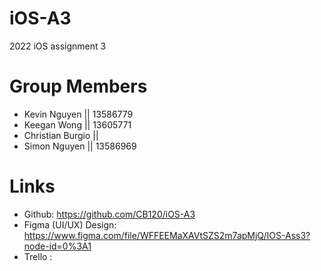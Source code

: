 # iOS-A3
2022 iOS assignment 3 

# Group Members
- Kevin Nguyen || 13586779
- Keegan Wong || 13605771 
- Christian Burgio ||
- Simon Nguyen || 13586969

# Links
- Github: https://github.com/CB120/iOS-A3
- Figma (UI/UX) Design: https://www.figma.com/file/WFFEEMaXAVtSZS2m7apMjQ/IOS-Ass3?node-id=0%3A1
- Trello : 
